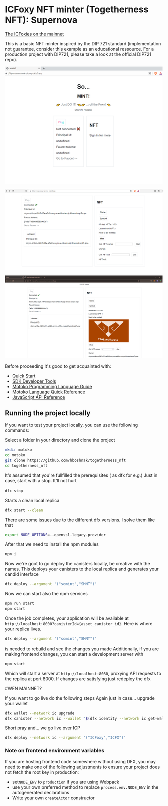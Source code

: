 # ICFoxy NFT minter (Togetherness NFT): Supernova 

[The ICFoxies on the mainnet](https://j76pn-raaaa-aaaai-qicmq-cai.raw.ic0.app/ "ICFoxy")

This is a basic NFT minter inspired by the DIP 721 standard (implementation not guarantee, consider this example as an educational ressource. For a production project with DIP721, please take a look at the official DIP721 repo).

![Login](https://github.com/hboshnak/soMINT/blob/master/pics/login.png "Login view")

![Logged](https://github.com/hboshnak/soMINT/blob/master/pics/logged.png "Logged view")

![Minted](https://github.com/hboshnak/soMINT/blob/master/pics/minted.png "Minted view")

Before proceeding it's good to get acquainted with:

- [Quick Start](https://sdk.dfinity.org/docs/quickstart/quickstart-intro.html)
- [SDK Developer Tools](https://sdk.dfinity.org/docs/developers-guide/sdk-guide.html)
- [Motoko Programming Language Guide](https://sdk.dfinity.org/docs/language-guide/motoko.html)
- [Motoko Language Quick Reference](https://sdk.dfinity.org/docs/language-guide/language-manual.html)
- [JavaScript API Reference](https://erxue-5aaaa-aaaab-qaagq-cai.raw.ic0.app)


## Running the project locally

If you want to test your project locally, you can use the following commands:


Select a folder in your directory and clone the project
```bash
mkdir motoko
cd motoko
git clone https://github.com/hboshnak/togetherness_nft
cd togetherness_nft
```

It's assumed that you're fullfilled the prerequisites ( as dfx for e.g.)
Just in case, start with a stop. It'll not hurt
```bash
dfx stop
```
Starts a clean local replica
```bash
dfx start --clean
```
There are some issues due to the different dfx versions.
I solve them like that
```bash
export NODE_OPTIONS=--openssl-legacy-provider
```
After that we need to install the npm modules
```bash
npm i
```
Now we're goot to go deploy the canisters locally, be creative with the names.
This deploys your canisters to the local replica and generates your candid interface
```bash
dfx deploy --argument '("somint","SMNT")'
```
Now we can start also the npm services
```bash
npm run start
npm start
```
Once the job completes, your application will be available at `http://localhost:8000?canisterId={asset_canister_id}`.
Here is where your replica lives.
```bash
dfx deploy --argument '("somint","SMNT")'
```
is needed to rebuild and see the changes you made
Additionally, if you are making frontend changes, you can start a development server with

```bash
npm start
```

Which will start a server at `http://localhost:8080`, proxying API requests to the replica at port 8000.
If changes are satisfying just redeploy the dfx

#WEN MAINNET?

If you want to go live do the following steps
Again just in case... upgrade your wallet
```bash
dfx wallet --network ic upgrade
dfx canister --network ic --wallet "$(dfx identity --network ic get-wallet)" update-settings --all --add-controller "$(dfx identity get-principal)"
```
Short pray and... we go live over ICP
```bash
dfx deploy --network ic --argument '("ICFoxy","ICFX")'
```


### Note on frontend environment variables

If you are hosting frontend code somewhere without using DFX, you may need to make one of the following adjustments to ensure your project does not fetch the root key in production:

- set`NODE_ENV` to `production` if you are using Webpack
- use your own preferred method to replace `process.env.NODE_ENV` in the autogenerated declarations
- Write your own `createActor` constructor
